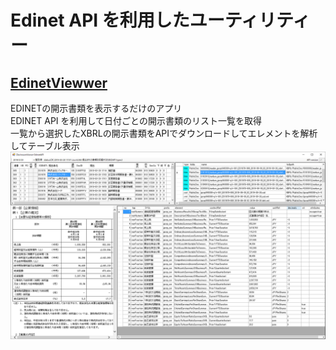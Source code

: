 # Edinet API を利用したユーティリティー

## [EdinetViewwer](https://github.com/yomibitosirazu/EdinetUtility/tree/master/EdinetViewer)
EDINETの開示書類を表示するだけのアプリ  
EDINET API を利用して日付ごとの開示書類のリスト一覧を取得  
一覧から選択したXBRLの開示書類をAPIでダウンロードしてエレメントを解析してテーブル表示
<img src="https://github.com/yomibitosirazu/EdinetUtility/blob/master/EdinetViewer/images/DisclosureViewer.png">
